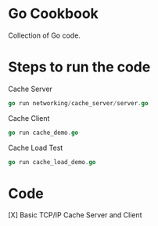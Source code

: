 # Go Cookbook
Collection of Go code.

# Steps to run the code
Cache Server
```go
go run networking/cache_server/server.go
```

Cache Client
```go
go run cache_demo.go 
```

Cache Load Test
```go 
go run cache_load_demo.go 
```



# Code 
[X] Basic TCP/IP Cache Server and Client